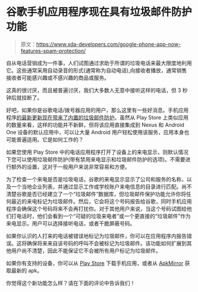 # 谷歌手机应用程序现在具有垃圾邮件防护功能

> 原文：<https://www.xda-developers.com/google-phone-app-now-features-spam-protection/>

自从电话营销成为一件事，人们试图通过求助于所谓的垃圾电话来最大限度地利用它。这些通常采用自动录音的形式(通常称为自动电话),向接收者播放，通常销售接收者可能感兴趣或不感兴趣的商品或服务。

这真的很讨厌，而且被普遍讨厌，我们大多数人无意中接听这样的电话，但 3 秒钟后就挂断了。

好吧，如果你是谷歌电话/拨号器应用的用户，那么这里有一些好消息。手机应用程序[的最新更新现在带来了内置的垃圾邮件防护](https://plus.google.com/+Nexus/posts/PLsxmDRUd4K)。虽然从 Play Store 上类似应用的数量来看，这样的功能并不新鲜，但将该应用直接集成到 Nexus 和 Android One 设备的默认应用中，可以让大量 Android 用户轻松使用该服务，应用本身也可能普遍适用。它是如何工作的？

如果您使用 Play Store 中的电话应用程序打开了设备上的来电显示，则默认情况下您可以使用垃圾邮件防护(带有禁用来电显示和垃圾邮件防护的选项)。不需要进行额外的设置，这对于一般用户来说非常容易和方便。

为了检查一个来电是否是垃圾电话，谷歌的来电显示显示了公司和服务的名称，以及一个当地企业列表，并通过显示工作或学校账户来电信息的目录进行匹配。尚不清楚谷歌是否已经建立了一个“垃圾邮件”数据库，但垃圾邮件保护功能允许你将任何最近的来电标记为垃圾邮件。然后，它会将这个号码报告给谷歌，同时手机应用程序会确保这个号码将来不会再打扰你。对于其他用户来说，当这个号码试图给他们打电话时，他们会看到一个“可疑的垃圾来电者”或一个更直接的“垃圾邮件”作为来电显示。用户可以选择接听电话，或者干脆屏蔽号码。

如果你认识的人打来的电话被错误地标记为垃圾邮件，你可以在应用程序内报告错误。这将确保将来来自该号码的呼叫不会被标记为垃圾邮件。该功能如何扩展到其他用户尚不清楚，因此不能保证它不会被所有用户标记为垃圾邮件。

如果你有支持的设备，你可以从 [Play Store](https://play.google.com/store/apps/details?id=com.google.android.dialer&hl=en) 下载手机应用，或者从 [ApkMirror](http://www.apkmirror.com/apk/google-inc/google-phone/google-phone-4-0-127222140-release/google-phone-4-0-127222140-android-apk-download/#whatsnew) 获取最新的 apk。

你觉得这个新功能怎么样？请在下面的评论中告诉我们！